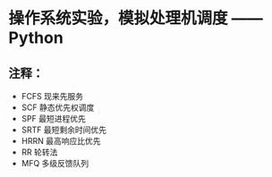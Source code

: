 
# 操作系统实验，模拟处理机调度 —— Python

## 注释：
- FCFS  现来先服务
- SCF 静态优先权调度
- SPF 最短进程优先
- SRTF 最短剩余时间优先
- HRRN 最高响应比优先
- RR 轮转法
- MFQ 多级反馈队列
